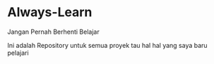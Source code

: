 # Always-Learn
Jangan Pernah Berhenti Belajar

Ini adalah Repository untuk semua proyek tau hal hal yang saya baru pelajari

